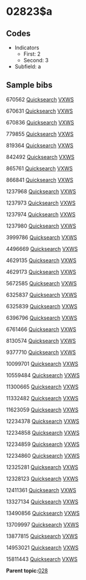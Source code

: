 # 02823$a

## Codes

-   Indicators
    -   First: 2
    -   Second: 3
-   Subfield: a

## Sample bibs

670562 [Quicksearch](https://search.library.yale.edu/catalog/670562) [VXWS](http://prodorbis.library.yale.edu:7014/vxws/GetHoldingsService?bibId=670562)

670631 [Quicksearch](https://search.library.yale.edu/catalog/670631) [VXWS](http://prodorbis.library.yale.edu:7014/vxws/GetHoldingsService?bibId=670631)

670836 [Quicksearch](https://search.library.yale.edu/catalog/670836) [VXWS](http://prodorbis.library.yale.edu:7014/vxws/GetHoldingsService?bibId=670836)

779855 [Quicksearch](https://search.library.yale.edu/catalog/779855) [VXWS](http://prodorbis.library.yale.edu:7014/vxws/GetHoldingsService?bibId=779855)

819364 [Quicksearch](https://search.library.yale.edu/catalog/819364) [VXWS](http://prodorbis.library.yale.edu:7014/vxws/GetHoldingsService?bibId=819364)

842492 [Quicksearch](https://search.library.yale.edu/catalog/842492) [VXWS](http://prodorbis.library.yale.edu:7014/vxws/GetHoldingsService?bibId=842492)

865761 [Quicksearch](https://search.library.yale.edu/catalog/865761) [VXWS](http://prodorbis.library.yale.edu:7014/vxws/GetHoldingsService?bibId=865761)

866841 [Quicksearch](https://search.library.yale.edu/catalog/866841) [VXWS](http://prodorbis.library.yale.edu:7014/vxws/GetHoldingsService?bibId=866841)

1237968 [Quicksearch](https://search.library.yale.edu/catalog/1237968) [VXWS](http://prodorbis.library.yale.edu:7014/vxws/GetHoldingsService?bibId=1237968)

1237973 [Quicksearch](https://search.library.yale.edu/catalog/1237973) [VXWS](http://prodorbis.library.yale.edu:7014/vxws/GetHoldingsService?bibId=1237973)

1237974 [Quicksearch](https://search.library.yale.edu/catalog/1237974) [VXWS](http://prodorbis.library.yale.edu:7014/vxws/GetHoldingsService?bibId=1237974)

1237980 [Quicksearch](https://search.library.yale.edu/catalog/1237980) [VXWS](http://prodorbis.library.yale.edu:7014/vxws/GetHoldingsService?bibId=1237980)

3999786 [Quicksearch](https://search.library.yale.edu/catalog/3999786) [VXWS](http://prodorbis.library.yale.edu:7014/vxws/GetHoldingsService?bibId=3999786)

4496669 [Quicksearch](https://search.library.yale.edu/catalog/4496669) [VXWS](http://prodorbis.library.yale.edu:7014/vxws/GetHoldingsService?bibId=4496669)

4629135 [Quicksearch](https://search.library.yale.edu/catalog/4629135) [VXWS](http://prodorbis.library.yale.edu:7014/vxws/GetHoldingsService?bibId=4629135)

4629173 [Quicksearch](https://search.library.yale.edu/catalog/4629173) [VXWS](http://prodorbis.library.yale.edu:7014/vxws/GetHoldingsService?bibId=4629173)

5672585 [Quicksearch](https://search.library.yale.edu/catalog/5672585) [VXWS](http://prodorbis.library.yale.edu:7014/vxws/GetHoldingsService?bibId=5672585)

6325837 [Quicksearch](https://search.library.yale.edu/catalog/6325837) [VXWS](http://prodorbis.library.yale.edu:7014/vxws/GetHoldingsService?bibId=6325837)

6325839 [Quicksearch](https://search.library.yale.edu/catalog/6325839) [VXWS](http://prodorbis.library.yale.edu:7014/vxws/GetHoldingsService?bibId=6325839)

6396796 [Quicksearch](https://search.library.yale.edu/catalog/6396796) [VXWS](http://prodorbis.library.yale.edu:7014/vxws/GetHoldingsService?bibId=6396796)

6761466 [Quicksearch](https://search.library.yale.edu/catalog/6761466) [VXWS](http://prodorbis.library.yale.edu:7014/vxws/GetHoldingsService?bibId=6761466)

8130574 [Quicksearch](https://search.library.yale.edu/catalog/8130574) [VXWS](http://prodorbis.library.yale.edu:7014/vxws/GetHoldingsService?bibId=8130574)

9377710 [Quicksearch](https://search.library.yale.edu/catalog/9377710) [VXWS](http://prodorbis.library.yale.edu:7014/vxws/GetHoldingsService?bibId=9377710)

10099701 [Quicksearch](https://search.library.yale.edu/catalog/10099701) [VXWS](http://prodorbis.library.yale.edu:7014/vxws/GetHoldingsService?bibId=10099701)

10559484 [Quicksearch](https://search.library.yale.edu/catalog/10559484) [VXWS](http://prodorbis.library.yale.edu:7014/vxws/GetHoldingsService?bibId=10559484)

11300665 [Quicksearch](https://search.library.yale.edu/catalog/11300665) [VXWS](http://prodorbis.library.yale.edu:7014/vxws/GetHoldingsService?bibId=11300665)

11332482 [Quicksearch](https://search.library.yale.edu/catalog/11332482) [VXWS](http://prodorbis.library.yale.edu:7014/vxws/GetHoldingsService?bibId=11332482)

11623059 [Quicksearch](https://search.library.yale.edu/catalog/11623059) [VXWS](http://prodorbis.library.yale.edu:7014/vxws/GetHoldingsService?bibId=11623059)

12234378 [Quicksearch](https://search.library.yale.edu/catalog/12234378) [VXWS](http://prodorbis.library.yale.edu:7014/vxws/GetHoldingsService?bibId=12234378)

12234858 [Quicksearch](https://search.library.yale.edu/catalog/12234858) [VXWS](http://prodorbis.library.yale.edu:7014/vxws/GetHoldingsService?bibId=12234858)

12234859 [Quicksearch](https://search.library.yale.edu/catalog/12234859) [VXWS](http://prodorbis.library.yale.edu:7014/vxws/GetHoldingsService?bibId=12234859)

12234860 [Quicksearch](https://search.library.yale.edu/catalog/12234860) [VXWS](http://prodorbis.library.yale.edu:7014/vxws/GetHoldingsService?bibId=12234860)

12325281 [Quicksearch](https://search.library.yale.edu/catalog/12325281) [VXWS](http://prodorbis.library.yale.edu:7014/vxws/GetHoldingsService?bibId=12325281)

12328123 [Quicksearch](https://search.library.yale.edu/catalog/12328123) [VXWS](http://prodorbis.library.yale.edu:7014/vxws/GetHoldingsService?bibId=12328123)

12411361 [Quicksearch](https://search.library.yale.edu/catalog/12411361) [VXWS](http://prodorbis.library.yale.edu:7014/vxws/GetHoldingsService?bibId=12411361)

13327134 [Quicksearch](https://search.library.yale.edu/catalog/13327134) [VXWS](http://prodorbis.library.yale.edu:7014/vxws/GetHoldingsService?bibId=13327134)

13490856 [Quicksearch](https://search.library.yale.edu/catalog/13490856) [VXWS](http://prodorbis.library.yale.edu:7014/vxws/GetHoldingsService?bibId=13490856)

13709997 [Quicksearch](https://search.library.yale.edu/catalog/13709997) [VXWS](http://prodorbis.library.yale.edu:7014/vxws/GetHoldingsService?bibId=13709997)

13877815 [Quicksearch](https://search.library.yale.edu/catalog/13877815) [VXWS](http://prodorbis.library.yale.edu:7014/vxws/GetHoldingsService?bibId=13877815)

14953021 [Quicksearch](https://search.library.yale.edu/catalog/14953021) [VXWS](http://prodorbis.library.yale.edu:7014/vxws/GetHoldingsService?bibId=14953021)

15811443 [Quicksearch](https://search.library.yale.edu/catalog/15811443) [VXWS](http://prodorbis.library.yale.edu:7014/vxws/GetHoldingsService?bibId=15811443)

**Parent topic:**[028](../../tags/028/028.md)

